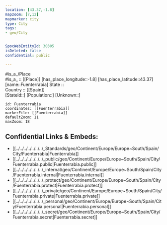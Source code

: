 ```yaml
---
location: [43.37,-1.8] 
mapzoom: [7,12] 
mapmarker: city 
type: City
tags:
- geo/City


SpocWebEntityId: 30305
isDeleted: false
confidential: public

---
```

#is_a_/Place  
#is_a_ :: [[Place]] 
[has_place_longitude::-1.8] 
[has_place_latitude::43.37] 
[name::Fuenterrabia] 
State ::  
Country :: [[Spain]]  
[StateId::] 
[Population::] 
[Unknown::] 


```leaflet
id: Fuenterrabia
coordinates: [[Fuenterrabia]] 
markerFile: [[Fuenterrabia]] 
defaultZoom: 11 
maxZoom: 18
```


## Confidential Links & Embeds: 
- [[../../../../../../../_Standards/geo/Continent/Europe/Europe~South/Spain/City/Fuenterrabia|Fuenterrabia]] 
- [[../../../../../../../_public/geo/Continent/Europe/Europe~South/Spain/City/Fuenterrabia.public|Fuenterrabia.public]] 
- [[../../../../../../../_internal/geo/Continent/Europe/Europe~South/Spain/City/Fuenterrabia.internal|Fuenterrabia.internal]] 
- [[../../../../../../../_protect/geo/Continent/Europe/Europe~South/Spain/City/Fuenterrabia.protect|Fuenterrabia.protect]] 
- [[../../../../../../../_private/geo/Continent/Europe/Europe~South/Spain/City/Fuenterrabia.private|Fuenterrabia.private]] 
- [[../../../../../../../_personal/geo/Continent/Europe/Europe~South/Spain/City/Fuenterrabia.personal|Fuenterrabia.personal]] 
- [[../../../../../../../_secret/geo/Continent/Europe/Europe~South/Spain/City/Fuenterrabia.secret|Fuenterrabia.secret]] 
